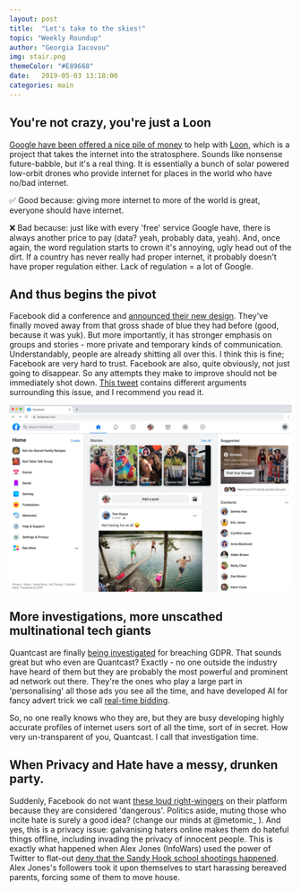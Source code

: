 ```yaml
---
layout: post
title:  "Let's take to the skies!"
topic: "Weekly Roundup"
author: "Georgia Iacovou"
img: stair.png
themeColor: "#E89668"
date:   2019-05-03 13:18:00
categories: main
---
```

## You're not crazy, you're just a Loon

[Google have been offered a nice pile of money](https://www.bloomberg.com/news/articles/2019-04-25/softbank-unit-invests-125-million-in-alphabet-s-loon-balloons) to help with [Loon](https://x.company/projects/loon/), which is a project that takes the internet into the stratosphere. Sounds like nonsense future-babble, but it's a real thing. It is essentially a bunch of solar powered low-orbit drones who provide internet for places in the world who have no/bad internet. 

✅ Good because: giving more internet to more of the world is great, everyone should have internet.

❌ Bad because: just like with every 'free' service Google have, there is always another price to pay (data? yeah, probably data, yeah). And, once again, the word regulation starts to crown it's annoying, ugly head out of the dirt. If a country has never really had proper internet, it probably doesn't have proper regulation either. Lack of regulation = a lot of Google.

## And thus begins the pivot

Facebook did a conference and [announced their new design](https://www.nytimes.com/2019/04/30/technology/facebook-private-communication-groups.html). They've finally moved away from that gross shade of blue they had before (good, because it was yuk). But more importantly, it has stronger emphasis on groups and stories - more private and temporary kinds of communication. Understandably, people are already shitting all over this. I think this is fine; Facebook are very hard to trust. Facebook are also, quite obviously, not just going to disappear. So any attempts they make to improve should not be immediately shot down. [This tweet](https://twitter.com/systemantix/status/1123522453597229056) contains different arguments surrounding this issue, and I recommend you read it.

![](/images/newfb.jpg)

## More investigations, more unscathed multinational tech giants

Quantcast are finally [being investigated](https://techcrunch.com/2019/05/02/adtech-veteran-quantcast-is-latest-tech-giant-to-face-gdpr-privacy-probe/) for breaching GDPR. That sounds great but who even are Quantcast? Exactly - no one outside the industry have heard of them but they are probably the most powerful and prominent ad network out there. They're the ones who play a large part in 'personalising' all those ads you see all the time, and have developed AI for fancy advert trick we call [real-time bidding](https://blog.metomic.io/main/2019/03/29/RTB-fast-secret-auctions-with-your-data/html). 

So, no one really knows who they are, but they are busy developing highly accurate profiles of internet users sort of all the time, sort of in secret. How very un-transparent of you, Quantcast. I call that investigation time. 

## When Privacy and Hate have a messy, drunken party.

Suddenly, Facebook do not want [these loud right-wingers](http://www.theverge.com/2019/5/2/18526964/facebook-ban-alex-jones-laura-loomer-milo-louis-farrakhan) on their platform because they are  considered 'dangerous'. Politics aside, muting those who incite hate is surely a good idea? (change our minds at @metomic_ ).  And yes, this is a privacy issue: galvanising haters online makes them do hateful things offline, including invading the privacy of innocent people. This is exactly what happened when Alex Jones (InfoWars) used the power of Twitter to flat-out [deny that the Sandy Hook school shootings happened](https://www.esquire.com/news-politics/a26339067/sandy-hook-parents-depose-alex-jones-parkland-anniversary/). Alex Jones's followers took it upon themselves to start harassing bereaved parents, forcing some of them to move house.